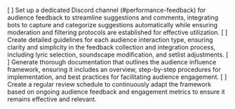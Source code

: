 [ ] Set up a dedicated Discord channel (#performance-feedback) for audience feedback to streamline suggestions and comments, integrating bots to capture and categorize suggestions automatically while ensuring moderation and filtering protocols are established for effective utilization.
[ ] Create detailed guidelines for each audience interaction type, ensuring clarity and simplicity in the feedback collection and integration process, including lyric selection, soundscape modification, and setlist adjustments.
[ ] Generate thorough documentation that outlines the audience influence framework, ensuring it includes an overview, step-by-step procedures for implementation, and best practices for facilitating audience engagement.
[ ] Create a regular review schedule to continuously adapt the framework based on ongoing audience feedback and engagement metrics to ensure it remains effective and relevant.